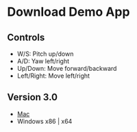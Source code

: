 # Download Demo App

## Controls
- W/S: Pitch up/down
- A/D: Yaw left/right
- Up/Down: Move forward/backward
- Left/Right: Move left/right

## Version 3.0
- [Mac](https://vault.sfu.ca/index.php/s/TFv6yULEOl9ILtp)
- Windows x86 | x64
